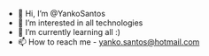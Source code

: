 - 👋 Hi, I’m @YankoSantos
- 👀 I’m interested in all technologies
- 🌱 I’m currently learning all :)
- 📫 How to reach me - yanko.santos@hotmail.com

<!---
YankoSantos/YankoSantos is a ✨ special ✨ repository because its `README.md` (this file) appears on your GitHub profile.
You can click the Preview link to take a look at your changes.
--->

